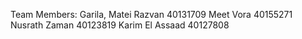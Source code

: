 
Team Members:
Garila, Matei Razvan 40131709
Meet Vora 40155271
Nusrath Zaman 40123819
Karim El Assaad 40127808
